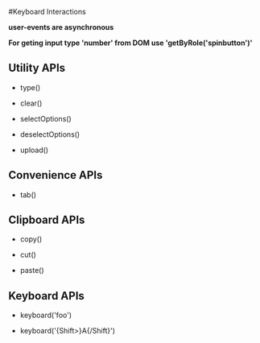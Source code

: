 #Keyboard Interactions

**user-events are asynchronous**

**For geting input type 'number' from DOM use 'getByRole('spinbutton')'**

## Utility APIs

- type()

* clear()

* selectOptions()

* deselectOptions()

* upload()

## Convenience APIs

- tab()

## Clipboard APIs

- copy()

- cut()

- paste()

## Keyboard APIs

- keyboard('foo')

* keyboard('{Shift>}A{/Shift}')
